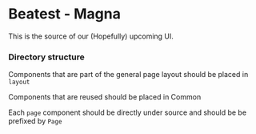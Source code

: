 # Beatest - Magna

This is the source of our (Hopefully) upcoming UI. 




### Directory structure 



Components that are part of the general page layout 
should be placed in `layout` 

Components that are reused should be placed in Common

Each `page` component should be directly under source 
and should be be prefixed by `Page`